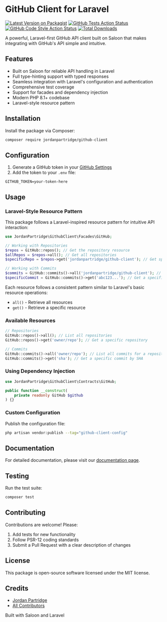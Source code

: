 # GitHub Client for Laravel

[![Latest Version on Packagist](https://img.shields.io/packagist/v/jordanpartridge/github-client.svg?style=flat-square)](https://packagist.org/packages/jordanpartridge/github-client)
[![GitHub Tests Action Status](https://img.shields.io/github/actions/workflow/status/jordanpartridge/github-client/run-tests.yml?branch=main&label=tests&style=flat-square)](https://github.com/jordanpartridge/github-client/actions?query=workflow%3Arun-tests+branch%3Amain)
[![GitHub Code Style Action Status](https://img.shields.io/github/actions/workflow/status/jordanpartridge/github-client/fix-php-code-style-issues.yml?branch=main&label=code%20style&style=flat-square)](https://github.com/jordanpartridge/github-client/actions?query=workflow%3A"Fix+PHP+code+style+issues"+branch%3Amain)
[![Total Downloads](https://img.shields.io/packagist/dt/jordanpartridge/github-client.svg?style=flat-square)](https://packagist.org/packages/jordanpartridge/github-client)

A powerful, Laravel-first GitHub API client built on Saloon that makes integrating with GitHub's API simple and intuitive.

## Features

- Built on Saloon for reliable API handling in Laravel
- Full type-hinting support with typed responses
- Seamless integration with Laravel's configuration and authentication
- Comprehensive test coverage
- Support for facades and dependency injection
- Modern PHP 8.1+ codebase
- Laravel-style resource pattern

## Installation

Install the package via Composer:

```bash
composer require jordanpartridge/github-client
```

## Configuration

1. Generate a GitHub token in your [GitHub Settings](https://github.com/settings/tokens)
2. Add the token to your `.env` file:

```
GITHUB_TOKEN=your-token-here
```

## Usage

### Laravel-Style Resource Pattern

This package follows a Laravel-inspired resource pattern for intuitive API interaction:

```php
use JordanPartridge\GithubClient\Facades\GitHub;

// Working with Repositories
$repos = GitHub::repos(); // Get the repository resource
$allRepos = $repos->all(); // Get all repositories
$specificRepo = $repos->get('jordanpartridge/github-client'); // Get specific repository

// Working with Commits
$commits = GitHub::commits()->all('jordanpartridge/github-client'); // Get all commits for a repository
$specificCommit = GitHub::commits()->get('abc123...'); // Get a specific commit by SHA
```

Each resource follows a consistent pattern similar to Laravel's basic resource operations:
- `all()` - Retrieve all resources
- `get()` - Retrieve a specific resource

### Available Resources

```php
// Repositories
GitHub::repos()->all(); // List all repositories
GitHub::repos()->get('owner/repo'); // Get a specific repository

// Commits
GitHub::commits()->all('owner/repo'); // List all commits for a repository
GitHub::commits()->get('sha'); // Get a specific commit by SHA
```

### Using Dependency Injection

```php
use JordanPartridge\GithubClient\Contracts\GitHub;

public function __construct(
    private readonly GitHub $github
) {}
```

### Custom Configuration

Publish the configuration file:

```bash
php artisan vendor:publish --tag="github-client-config"
```

## Documentation

For detailed documentation, please visit our [documentation page](https://github.com/jordanpartridge/github-client#documentation).

## Testing

Run the test suite:

```bash
composer test
```

## Contributing

Contributions are welcome! Please:

1. Add tests for new functionality
2. Follow PSR-12 coding standards
3. Submit a Pull Request with a clear description of changes

## License

This package is open-source software licensed under the MIT license.

## Credits

- [Jordan Partridge](https://github.com/jordanpartridge)
- [All Contributors](../../contributors)

Built with Saloon and Laravel

